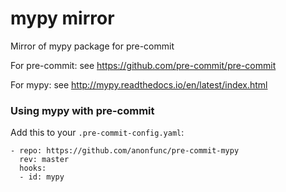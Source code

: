 mypy mirror
===========

Mirror of mypy package for pre-commit

For pre-commit: see https://github.com/pre-commit/pre-commit

For mypy: see http://mypy.readthedocs.io/en/latest/index.html


### Using mypy with pre-commit

Add this to your `.pre-commit-config.yaml`:

    - repo: https://github.com/anonfunc/pre-commit-mypy
      rev: master
      hooks:
      - id: mypy
